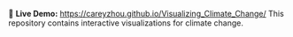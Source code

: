 📌 **Live Demo:** https://careyzhou.github.io/Visualizing_Climate_Change/
This repository contains interactive visualizations for climate change.

